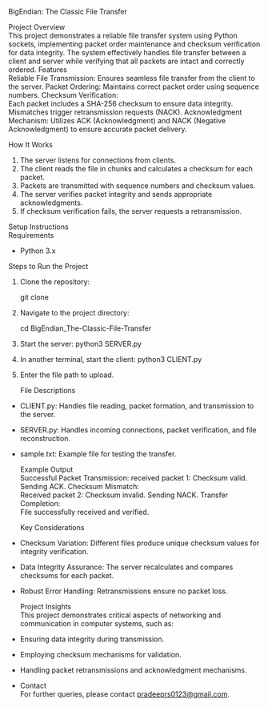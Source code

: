 BigEndian: The Classic File Transfer

Project Overview   
This project demonstrates a reliable file transfer system using Python sockets, implementing packet order maintenance and checksum verification for data integrity. The system effectively handles file transfer between a client and server while verifying that all packets are intact and correctly ordered.
Features   
Reliable File Transmission:    Ensures seamless file transfer from the client to the server.
Packet Ordering:    Maintains correct packet order using sequence numbers.
Checksum Verification:   
Each packet includes a SHA-256 checksum to ensure data integrity.
Mismatches trigger retransmission requests (NACK).
Acknowledgment Mechanism:    Utilizes ACK (Acknowledgment) and NACK (Negative Acknowledgment) to ensure accurate packet delivery.

How It Works   
1. The    server    listens for connections from clients.
2. The    client    reads the file in chunks and calculates a checksum for each packet.
3. Packets are transmitted with sequence numbers and checksum values.
4. The server verifies packet integrity and sends appropriate acknowledgments.
5. If checksum verification fails, the server requests a retransmission.

Setup Instructions   
Requirements   
- Python 3.x

Steps to Run the Project   
1. Clone the repository:
  
   git clone <repository-url>

2. Navigate to the project directory:
 
   cd BigEndian_The-Classic-File-Transfer

3. Start the server:
   python3 SERVER.py
   

4. In another terminal, start the client:
   python3 CLIENT.py
   

5. Enter the file path to upload.

     File Descriptions   
-    CLIENT.py:    Handles file reading, packet formation, and transmission to the server.
-    SERVER.py:    Handles incoming connections, packet verification, and file reconstruction.
-    sample.txt:    Example file for testing the transfer.

     Example Output   
  Successful Packet Transmission:
  received packet 1: Checksum valid. Sending ACK.
  Checksum Mismatch:   
  Received packet 2: Checksum invalid. Sending NACK.
  Transfer Completion:   
  File successfully received and verified.
  
     Key Considerations   
-    Checksum Variation:    Different files produce unique checksum values for integrity verification.
-    Data Integrity Assurance:    The server recalculates and compares checksums for each packet.
-    Robust Error Handling:    Retransmissions ensure no packet loss.


     Project Insights   
This project demonstrates critical aspects of networking and communication in computer systems, such as:
- Ensuring data integrity during transmission.
- Employing checksum mechanisms for validation.
- Handling packet retransmissions and acknowledgment mechanisms.
- 
     Contact   
For further queries, please contact [pradeeprs0123@gmail.com](mailto:pradeeprs0123@gmail.com).

